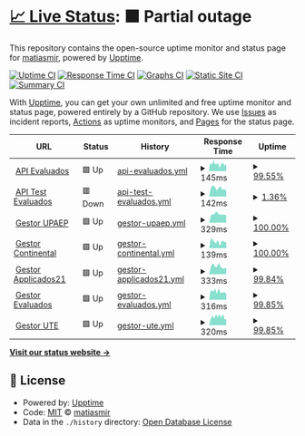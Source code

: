 # [📈 Live Status](https://status.e-valuados.com): <!--live status--> **🟧 Partial outage**

This repository contains the open-source uptime monitor and status page for [matiasmir](https://status.e-valuados.com), powered by [Upptime](https://github.com/upptime/upptime).

[![Uptime CI](https://github.com/matiasmir/status/workflows/Uptime%20CI/badge.svg)](https://github.com/matiasmir/status/actions?query=workflow%3A%22Uptime+CI%22)
[![Response Time CI](https://github.com/matiasmir/status/workflows/Response%20Time%20CI/badge.svg)](https://github.com/matiasmir/status/actions?query=workflow%3A%22Response+Time+CI%22)
[![Graphs CI](https://github.com/matiasmir/status/workflows/Graphs%20CI/badge.svg)](https://github.com/matiasmir/status/actions?query=workflow%3A%22Graphs+CI%22)
[![Static Site CI](https://github.com/matiasmir/status/workflows/Static%20Site%20CI/badge.svg)](https://github.com/matiasmir/status/actions?query=workflow%3A%22Static+Site+CI%22)
[![Summary CI](https://github.com/matiasmir/status/workflows/Summary%20CI/badge.svg)](https://github.com/matiasmir/status/actions?query=workflow%3A%22Summary+CI%22)

With [Upptime](https://upptime.js.org), you can get your own unlimited and free uptime monitor and status page, powered entirely by a GitHub repository. We use [Issues](https://github.com/matiasmir/status/issues) as incident reports, [Actions](https://github.com/matiasmir/status/actions) as uptime monitors, and [Pages](https://status.e-valuados.com) for the status page.

<!--start: status pages-->
<!-- This summary is generated by Upptime (https://github.com/upptime/upptime) -->
<!-- Do not edit this manually, your changes will be overwritten -->
<!-- prettier-ignore -->
| URL | Status | History | Response Time | Uptime |
| --- | ------ | ------- | ------------- | ------ |
| <img alt="" src="https://icons.duckduckgo.com/ip3/api.e-valuados.com.ico" height="13"> [API Evaluados](https://api.e-valuados.com/v1/health) | 🟩 Up | [api-evaluados.yml](https://github.com/matiasmir/status/commits/HEAD/history/api-evaluados.yml) | <details><summary><img alt="Response time graph" src="./graphs/api-evaluados/response-time-week.png" height="20"> 145ms</summary><br><a href="https://status.e-valuados.com/history/api-evaluados"><img alt="Response time 158" src="https://img.shields.io/endpoint?url=https%3A%2F%2Fraw.githubusercontent.com%2Fmatiasmir%2Fstatus%2FHEAD%2Fapi%2Fapi-evaluados%2Fresponse-time.json"></a><br><a href="https://status.e-valuados.com/history/api-evaluados"><img alt="24-hour response time 129" src="https://img.shields.io/endpoint?url=https%3A%2F%2Fraw.githubusercontent.com%2Fmatiasmir%2Fstatus%2FHEAD%2Fapi%2Fapi-evaluados%2Fresponse-time-day.json"></a><br><a href="https://status.e-valuados.com/history/api-evaluados"><img alt="7-day response time 145" src="https://img.shields.io/endpoint?url=https%3A%2F%2Fraw.githubusercontent.com%2Fmatiasmir%2Fstatus%2FHEAD%2Fapi%2Fapi-evaluados%2Fresponse-time-week.json"></a><br><a href="https://status.e-valuados.com/history/api-evaluados"><img alt="30-day response time 140" src="https://img.shields.io/endpoint?url=https%3A%2F%2Fraw.githubusercontent.com%2Fmatiasmir%2Fstatus%2FHEAD%2Fapi%2Fapi-evaluados%2Fresponse-time-month.json"></a><br><a href="https://status.e-valuados.com/history/api-evaluados"><img alt="1-year response time 173" src="https://img.shields.io/endpoint?url=https%3A%2F%2Fraw.githubusercontent.com%2Fmatiasmir%2Fstatus%2FHEAD%2Fapi%2Fapi-evaluados%2Fresponse-time-year.json"></a></details> | <details><summary><a href="https://status.e-valuados.com/history/api-evaluados">99.55%</a></summary><a href="https://status.e-valuados.com/history/api-evaluados"><img alt="All-time uptime 99.87%" src="https://img.shields.io/endpoint?url=https%3A%2F%2Fraw.githubusercontent.com%2Fmatiasmir%2Fstatus%2FHEAD%2Fapi%2Fapi-evaluados%2Fuptime.json"></a><br><a href="https://status.e-valuados.com/history/api-evaluados"><img alt="24-hour uptime 98.34%" src="https://img.shields.io/endpoint?url=https%3A%2F%2Fraw.githubusercontent.com%2Fmatiasmir%2Fstatus%2FHEAD%2Fapi%2Fapi-evaluados%2Fuptime-day.json"></a><br><a href="https://status.e-valuados.com/history/api-evaluados"><img alt="7-day uptime 99.55%" src="https://img.shields.io/endpoint?url=https%3A%2F%2Fraw.githubusercontent.com%2Fmatiasmir%2Fstatus%2FHEAD%2Fapi%2Fapi-evaluados%2Fuptime-week.json"></a><br><a href="https://status.e-valuados.com/history/api-evaluados"><img alt="30-day uptime 97.70%" src="https://img.shields.io/endpoint?url=https%3A%2F%2Fraw.githubusercontent.com%2Fmatiasmir%2Fstatus%2FHEAD%2Fapi%2Fapi-evaluados%2Fuptime-month.json"></a><br><a href="https://status.e-valuados.com/history/api-evaluados"><img alt="1-year uptime 99.72%" src="https://img.shields.io/endpoint?url=https%3A%2F%2Fraw.githubusercontent.com%2Fmatiasmir%2Fstatus%2FHEAD%2Fapi%2Fapi-evaluados%2Fuptime-year.json"></a></details>
| <img alt="" src="https://icons.duckduckgo.com/ip3/api.test.e-valuados.com.ico" height="13"> [API Test Evaluados](https://api.test.e-valuados.com/v1/health) | 🟥 Down | [api-test-evaluados.yml](https://github.com/matiasmir/status/commits/HEAD/history/api-test-evaluados.yml) | <details><summary><img alt="Response time graph" src="./graphs/api-test-evaluados/response-time-week.png" height="20"> 142ms</summary><br><a href="https://status.e-valuados.com/history/api-test-evaluados"><img alt="Response time 157" src="https://img.shields.io/endpoint?url=https%3A%2F%2Fraw.githubusercontent.com%2Fmatiasmir%2Fstatus%2FHEAD%2Fapi%2Fapi-test-evaluados%2Fresponse-time.json"></a><br><a href="https://status.e-valuados.com/history/api-test-evaluados"><img alt="24-hour response time 124" src="https://img.shields.io/endpoint?url=https%3A%2F%2Fraw.githubusercontent.com%2Fmatiasmir%2Fstatus%2FHEAD%2Fapi%2Fapi-test-evaluados%2Fresponse-time-day.json"></a><br><a href="https://status.e-valuados.com/history/api-test-evaluados"><img alt="7-day response time 142" src="https://img.shields.io/endpoint?url=https%3A%2F%2Fraw.githubusercontent.com%2Fmatiasmir%2Fstatus%2FHEAD%2Fapi%2Fapi-test-evaluados%2Fresponse-time-week.json"></a><br><a href="https://status.e-valuados.com/history/api-test-evaluados"><img alt="30-day response time 143" src="https://img.shields.io/endpoint?url=https%3A%2F%2Fraw.githubusercontent.com%2Fmatiasmir%2Fstatus%2FHEAD%2Fapi%2Fapi-test-evaluados%2Fresponse-time-month.json"></a><br><a href="https://status.e-valuados.com/history/api-test-evaluados"><img alt="1-year response time 165" src="https://img.shields.io/endpoint?url=https%3A%2F%2Fraw.githubusercontent.com%2Fmatiasmir%2Fstatus%2FHEAD%2Fapi%2Fapi-test-evaluados%2Fresponse-time-year.json"></a></details> | <details><summary><a href="https://status.e-valuados.com/history/api-test-evaluados">1.36%</a></summary><a href="https://status.e-valuados.com/history/api-test-evaluados"><img alt="All-time uptime 98.28%" src="https://img.shields.io/endpoint?url=https%3A%2F%2Fraw.githubusercontent.com%2Fmatiasmir%2Fstatus%2FHEAD%2Fapi%2Fapi-test-evaluados%2Fuptime.json"></a><br><a href="https://status.e-valuados.com/history/api-test-evaluados"><img alt="24-hour uptime 3.84%" src="https://img.shields.io/endpoint?url=https%3A%2F%2Fraw.githubusercontent.com%2Fmatiasmir%2Fstatus%2FHEAD%2Fapi%2Fapi-test-evaluados%2Fuptime-day.json"></a><br><a href="https://status.e-valuados.com/history/api-test-evaluados"><img alt="7-day uptime 1.36%" src="https://img.shields.io/endpoint?url=https%3A%2F%2Fraw.githubusercontent.com%2Fmatiasmir%2Fstatus%2FHEAD%2Fapi%2Fapi-test-evaluados%2Fuptime-week.json"></a><br><a href="https://status.e-valuados.com/history/api-test-evaluados"><img alt="30-day uptime 46.33%" src="https://img.shields.io/endpoint?url=https%3A%2F%2Fraw.githubusercontent.com%2Fmatiasmir%2Fstatus%2FHEAD%2Fapi%2Fapi-test-evaluados%2Fuptime-month.json"></a><br><a href="https://status.e-valuados.com/history/api-test-evaluados"><img alt="1-year uptime 95.26%" src="https://img.shields.io/endpoint?url=https%3A%2F%2Fraw.githubusercontent.com%2Fmatiasmir%2Fstatus%2FHEAD%2Fapi%2Fapi-test-evaluados%2Fuptime-year.json"></a></details>
| <img alt="" src="https://icons.duckduckgo.com/ip3/upaep.e-valuados.com.ico" height="13"> [Gestor UPAEP](https://upaep.e-valuados.com) | 🟩 Up | [gestor-upaep.yml](https://github.com/matiasmir/status/commits/HEAD/history/gestor-upaep.yml) | <details><summary><img alt="Response time graph" src="./graphs/gestor-upaep/response-time-week.png" height="20"> 329ms</summary><br><a href="https://status.e-valuados.com/history/gestor-upaep"><img alt="Response time 289" src="https://img.shields.io/endpoint?url=https%3A%2F%2Fraw.githubusercontent.com%2Fmatiasmir%2Fstatus%2FHEAD%2Fapi%2Fgestor-upaep%2Fresponse-time.json"></a><br><a href="https://status.e-valuados.com/history/gestor-upaep"><img alt="24-hour response time 288" src="https://img.shields.io/endpoint?url=https%3A%2F%2Fraw.githubusercontent.com%2Fmatiasmir%2Fstatus%2FHEAD%2Fapi%2Fgestor-upaep%2Fresponse-time-day.json"></a><br><a href="https://status.e-valuados.com/history/gestor-upaep"><img alt="7-day response time 329" src="https://img.shields.io/endpoint?url=https%3A%2F%2Fraw.githubusercontent.com%2Fmatiasmir%2Fstatus%2FHEAD%2Fapi%2Fgestor-upaep%2Fresponse-time-week.json"></a><br><a href="https://status.e-valuados.com/history/gestor-upaep"><img alt="30-day response time 304" src="https://img.shields.io/endpoint?url=https%3A%2F%2Fraw.githubusercontent.com%2Fmatiasmir%2Fstatus%2FHEAD%2Fapi%2Fgestor-upaep%2Fresponse-time-month.json"></a><br><a href="https://status.e-valuados.com/history/gestor-upaep"><img alt="1-year response time 293" src="https://img.shields.io/endpoint?url=https%3A%2F%2Fraw.githubusercontent.com%2Fmatiasmir%2Fstatus%2FHEAD%2Fapi%2Fgestor-upaep%2Fresponse-time-year.json"></a></details> | <details><summary><a href="https://status.e-valuados.com/history/gestor-upaep">100.00%</a></summary><a href="https://status.e-valuados.com/history/gestor-upaep"><img alt="All-time uptime 99.96%" src="https://img.shields.io/endpoint?url=https%3A%2F%2Fraw.githubusercontent.com%2Fmatiasmir%2Fstatus%2FHEAD%2Fapi%2Fgestor-upaep%2Fuptime.json"></a><br><a href="https://status.e-valuados.com/history/gestor-upaep"><img alt="24-hour uptime 100.00%" src="https://img.shields.io/endpoint?url=https%3A%2F%2Fraw.githubusercontent.com%2Fmatiasmir%2Fstatus%2FHEAD%2Fapi%2Fgestor-upaep%2Fuptime-day.json"></a><br><a href="https://status.e-valuados.com/history/gestor-upaep"><img alt="7-day uptime 100.00%" src="https://img.shields.io/endpoint?url=https%3A%2F%2Fraw.githubusercontent.com%2Fmatiasmir%2Fstatus%2FHEAD%2Fapi%2Fgestor-upaep%2Fuptime-week.json"></a><br><a href="https://status.e-valuados.com/history/gestor-upaep"><img alt="30-day uptime 100.00%" src="https://img.shields.io/endpoint?url=https%3A%2F%2Fraw.githubusercontent.com%2Fmatiasmir%2Fstatus%2FHEAD%2Fapi%2Fgestor-upaep%2Fuptime-month.json"></a><br><a href="https://status.e-valuados.com/history/gestor-upaep"><img alt="1-year uptime 99.99%" src="https://img.shields.io/endpoint?url=https%3A%2F%2Fraw.githubusercontent.com%2Fmatiasmir%2Fstatus%2FHEAD%2Fapi%2Fgestor-upaep%2Fuptime-year.json"></a></details>
| <img alt="" src="https://icons.duckduckgo.com/ip3/continental.e-valuados.com.ico" height="13"> [Gestor Continental](https://continental.e-valuados.com) | 🟩 Up | [gestor-continental.yml](https://github.com/matiasmir/status/commits/HEAD/history/gestor-continental.yml) | <details><summary><img alt="Response time graph" src="./graphs/gestor-continental/response-time-week.png" height="20"> 139ms</summary><br><a href="https://status.e-valuados.com/history/gestor-continental"><img alt="Response time 117" src="https://img.shields.io/endpoint?url=https%3A%2F%2Fraw.githubusercontent.com%2Fmatiasmir%2Fstatus%2FHEAD%2Fapi%2Fgestor-continental%2Fresponse-time.json"></a><br><a href="https://status.e-valuados.com/history/gestor-continental"><img alt="24-hour response time 119" src="https://img.shields.io/endpoint?url=https%3A%2F%2Fraw.githubusercontent.com%2Fmatiasmir%2Fstatus%2FHEAD%2Fapi%2Fgestor-continental%2Fresponse-time-day.json"></a><br><a href="https://status.e-valuados.com/history/gestor-continental"><img alt="7-day response time 139" src="https://img.shields.io/endpoint?url=https%3A%2F%2Fraw.githubusercontent.com%2Fmatiasmir%2Fstatus%2FHEAD%2Fapi%2Fgestor-continental%2Fresponse-time-week.json"></a><br><a href="https://status.e-valuados.com/history/gestor-continental"><img alt="30-day response time 129" src="https://img.shields.io/endpoint?url=https%3A%2F%2Fraw.githubusercontent.com%2Fmatiasmir%2Fstatus%2FHEAD%2Fapi%2Fgestor-continental%2Fresponse-time-month.json"></a><br><a href="https://status.e-valuados.com/history/gestor-continental"><img alt="1-year response time 120" src="https://img.shields.io/endpoint?url=https%3A%2F%2Fraw.githubusercontent.com%2Fmatiasmir%2Fstatus%2FHEAD%2Fapi%2Fgestor-continental%2Fresponse-time-year.json"></a></details> | <details><summary><a href="https://status.e-valuados.com/history/gestor-continental">100.00%</a></summary><a href="https://status.e-valuados.com/history/gestor-continental"><img alt="All-time uptime 99.96%" src="https://img.shields.io/endpoint?url=https%3A%2F%2Fraw.githubusercontent.com%2Fmatiasmir%2Fstatus%2FHEAD%2Fapi%2Fgestor-continental%2Fuptime.json"></a><br><a href="https://status.e-valuados.com/history/gestor-continental"><img alt="24-hour uptime 100.00%" src="https://img.shields.io/endpoint?url=https%3A%2F%2Fraw.githubusercontent.com%2Fmatiasmir%2Fstatus%2FHEAD%2Fapi%2Fgestor-continental%2Fuptime-day.json"></a><br><a href="https://status.e-valuados.com/history/gestor-continental"><img alt="7-day uptime 100.00%" src="https://img.shields.io/endpoint?url=https%3A%2F%2Fraw.githubusercontent.com%2Fmatiasmir%2Fstatus%2FHEAD%2Fapi%2Fgestor-continental%2Fuptime-week.json"></a><br><a href="https://status.e-valuados.com/history/gestor-continental"><img alt="30-day uptime 100.00%" src="https://img.shields.io/endpoint?url=https%3A%2F%2Fraw.githubusercontent.com%2Fmatiasmir%2Fstatus%2FHEAD%2Fapi%2Fgestor-continental%2Fuptime-month.json"></a><br><a href="https://status.e-valuados.com/history/gestor-continental"><img alt="1-year uptime 100.00%" src="https://img.shields.io/endpoint?url=https%3A%2F%2Fraw.githubusercontent.com%2Fmatiasmir%2Fstatus%2FHEAD%2Fapi%2Fgestor-continental%2Fuptime-year.json"></a></details>
| <img alt="" src="https://icons.duckduckgo.com/ip3/applicados21.e-valuados.com.ico" height="13"> [Gestor Applicados21](https://applicados21.e-valuados.com) | 🟩 Up | [gestor-applicados21.yml](https://github.com/matiasmir/status/commits/HEAD/history/gestor-applicados21.yml) | <details><summary><img alt="Response time graph" src="./graphs/gestor-applicados21/response-time-week.png" height="20"> 333ms</summary><br><a href="https://status.e-valuados.com/history/gestor-applicados21"><img alt="Response time 284" src="https://img.shields.io/endpoint?url=https%3A%2F%2Fraw.githubusercontent.com%2Fmatiasmir%2Fstatus%2FHEAD%2Fapi%2Fgestor-applicados21%2Fresponse-time.json"></a><br><a href="https://status.e-valuados.com/history/gestor-applicados21"><img alt="24-hour response time 282" src="https://img.shields.io/endpoint?url=https%3A%2F%2Fraw.githubusercontent.com%2Fmatiasmir%2Fstatus%2FHEAD%2Fapi%2Fgestor-applicados21%2Fresponse-time-day.json"></a><br><a href="https://status.e-valuados.com/history/gestor-applicados21"><img alt="7-day response time 333" src="https://img.shields.io/endpoint?url=https%3A%2F%2Fraw.githubusercontent.com%2Fmatiasmir%2Fstatus%2FHEAD%2Fapi%2Fgestor-applicados21%2Fresponse-time-week.json"></a><br><a href="https://status.e-valuados.com/history/gestor-applicados21"><img alt="30-day response time 319" src="https://img.shields.io/endpoint?url=https%3A%2F%2Fraw.githubusercontent.com%2Fmatiasmir%2Fstatus%2FHEAD%2Fapi%2Fgestor-applicados21%2Fresponse-time-month.json"></a><br><a href="https://status.e-valuados.com/history/gestor-applicados21"><img alt="1-year response time 287" src="https://img.shields.io/endpoint?url=https%3A%2F%2Fraw.githubusercontent.com%2Fmatiasmir%2Fstatus%2FHEAD%2Fapi%2Fgestor-applicados21%2Fresponse-time-year.json"></a></details> | <details><summary><a href="https://status.e-valuados.com/history/gestor-applicados21">99.84%</a></summary><a href="https://status.e-valuados.com/history/gestor-applicados21"><img alt="All-time uptime 99.96%" src="https://img.shields.io/endpoint?url=https%3A%2F%2Fraw.githubusercontent.com%2Fmatiasmir%2Fstatus%2FHEAD%2Fapi%2Fgestor-applicados21%2Fuptime.json"></a><br><a href="https://status.e-valuados.com/history/gestor-applicados21"><img alt="24-hour uptime 100.00%" src="https://img.shields.io/endpoint?url=https%3A%2F%2Fraw.githubusercontent.com%2Fmatiasmir%2Fstatus%2FHEAD%2Fapi%2Fgestor-applicados21%2Fuptime-day.json"></a><br><a href="https://status.e-valuados.com/history/gestor-applicados21"><img alt="7-day uptime 99.84%" src="https://img.shields.io/endpoint?url=https%3A%2F%2Fraw.githubusercontent.com%2Fmatiasmir%2Fstatus%2FHEAD%2Fapi%2Fgestor-applicados21%2Fuptime-week.json"></a><br><a href="https://status.e-valuados.com/history/gestor-applicados21"><img alt="30-day uptime 99.96%" src="https://img.shields.io/endpoint?url=https%3A%2F%2Fraw.githubusercontent.com%2Fmatiasmir%2Fstatus%2FHEAD%2Fapi%2Fgestor-applicados21%2Fuptime-month.json"></a><br><a href="https://status.e-valuados.com/history/gestor-applicados21"><img alt="1-year uptime 99.99%" src="https://img.shields.io/endpoint?url=https%3A%2F%2Fraw.githubusercontent.com%2Fmatiasmir%2Fstatus%2FHEAD%2Fapi%2Fgestor-applicados21%2Fuptime-year.json"></a></details>
| <img alt="" src="https://icons.duckduckgo.com/ip3/docente.e-valuados.com.ico" height="13"> [Gestor Evaluados](https://docente.e-valuados.com) | 🟩 Up | [gestor-evaluados.yml](https://github.com/matiasmir/status/commits/HEAD/history/gestor-evaluados.yml) | <details><summary><img alt="Response time graph" src="./graphs/gestor-evaluados/response-time-week.png" height="20"> 316ms</summary><br><a href="https://status.e-valuados.com/history/gestor-evaluados"><img alt="Response time 275" src="https://img.shields.io/endpoint?url=https%3A%2F%2Fraw.githubusercontent.com%2Fmatiasmir%2Fstatus%2FHEAD%2Fapi%2Fgestor-evaluados%2Fresponse-time.json"></a><br><a href="https://status.e-valuados.com/history/gestor-evaluados"><img alt="24-hour response time 240" src="https://img.shields.io/endpoint?url=https%3A%2F%2Fraw.githubusercontent.com%2Fmatiasmir%2Fstatus%2FHEAD%2Fapi%2Fgestor-evaluados%2Fresponse-time-day.json"></a><br><a href="https://status.e-valuados.com/history/gestor-evaluados"><img alt="7-day response time 316" src="https://img.shields.io/endpoint?url=https%3A%2F%2Fraw.githubusercontent.com%2Fmatiasmir%2Fstatus%2FHEAD%2Fapi%2Fgestor-evaluados%2Fresponse-time-week.json"></a><br><a href="https://status.e-valuados.com/history/gestor-evaluados"><img alt="30-day response time 293" src="https://img.shields.io/endpoint?url=https%3A%2F%2Fraw.githubusercontent.com%2Fmatiasmir%2Fstatus%2FHEAD%2Fapi%2Fgestor-evaluados%2Fresponse-time-month.json"></a><br><a href="https://status.e-valuados.com/history/gestor-evaluados"><img alt="1-year response time 277" src="https://img.shields.io/endpoint?url=https%3A%2F%2Fraw.githubusercontent.com%2Fmatiasmir%2Fstatus%2FHEAD%2Fapi%2Fgestor-evaluados%2Fresponse-time-year.json"></a></details> | <details><summary><a href="https://status.e-valuados.com/history/gestor-evaluados">99.85%</a></summary><a href="https://status.e-valuados.com/history/gestor-evaluados"><img alt="All-time uptime 99.96%" src="https://img.shields.io/endpoint?url=https%3A%2F%2Fraw.githubusercontent.com%2Fmatiasmir%2Fstatus%2FHEAD%2Fapi%2Fgestor-evaluados%2Fuptime.json"></a><br><a href="https://status.e-valuados.com/history/gestor-evaluados"><img alt="24-hour uptime 100.00%" src="https://img.shields.io/endpoint?url=https%3A%2F%2Fraw.githubusercontent.com%2Fmatiasmir%2Fstatus%2FHEAD%2Fapi%2Fgestor-evaluados%2Fuptime-day.json"></a><br><a href="https://status.e-valuados.com/history/gestor-evaluados"><img alt="7-day uptime 99.85%" src="https://img.shields.io/endpoint?url=https%3A%2F%2Fraw.githubusercontent.com%2Fmatiasmir%2Fstatus%2FHEAD%2Fapi%2Fgestor-evaluados%2Fuptime-week.json"></a><br><a href="https://status.e-valuados.com/history/gestor-evaluados"><img alt="30-day uptime 99.96%" src="https://img.shields.io/endpoint?url=https%3A%2F%2Fraw.githubusercontent.com%2Fmatiasmir%2Fstatus%2FHEAD%2Fapi%2Fgestor-evaluados%2Fuptime-month.json"></a><br><a href="https://status.e-valuados.com/history/gestor-evaluados"><img alt="1-year uptime 99.99%" src="https://img.shields.io/endpoint?url=https%3A%2F%2Fraw.githubusercontent.com%2Fmatiasmir%2Fstatus%2FHEAD%2Fapi%2Fgestor-evaluados%2Fuptime-year.json"></a></details>
| <img alt="" src="https://icons.duckduckgo.com/ip3/ute.e-valuados.com.ico" height="13"> [Gestor UTE](https://ute.e-valuados.com) | 🟩 Up | [gestor-ute.yml](https://github.com/matiasmir/status/commits/HEAD/history/gestor-ute.yml) | <details><summary><img alt="Response time graph" src="./graphs/gestor-ute/response-time-week.png" height="20"> 320ms</summary><br><a href="https://status.e-valuados.com/history/gestor-ute"><img alt="Response time 272" src="https://img.shields.io/endpoint?url=https%3A%2F%2Fraw.githubusercontent.com%2Fmatiasmir%2Fstatus%2FHEAD%2Fapi%2Fgestor-ute%2Fresponse-time.json"></a><br><a href="https://status.e-valuados.com/history/gestor-ute"><img alt="24-hour response time 251" src="https://img.shields.io/endpoint?url=https%3A%2F%2Fraw.githubusercontent.com%2Fmatiasmir%2Fstatus%2FHEAD%2Fapi%2Fgestor-ute%2Fresponse-time-day.json"></a><br><a href="https://status.e-valuados.com/history/gestor-ute"><img alt="7-day response time 320" src="https://img.shields.io/endpoint?url=https%3A%2F%2Fraw.githubusercontent.com%2Fmatiasmir%2Fstatus%2FHEAD%2Fapi%2Fgestor-ute%2Fresponse-time-week.json"></a><br><a href="https://status.e-valuados.com/history/gestor-ute"><img alt="30-day response time 308" src="https://img.shields.io/endpoint?url=https%3A%2F%2Fraw.githubusercontent.com%2Fmatiasmir%2Fstatus%2FHEAD%2Fapi%2Fgestor-ute%2Fresponse-time-month.json"></a><br><a href="https://status.e-valuados.com/history/gestor-ute"><img alt="1-year response time 278" src="https://img.shields.io/endpoint?url=https%3A%2F%2Fraw.githubusercontent.com%2Fmatiasmir%2Fstatus%2FHEAD%2Fapi%2Fgestor-ute%2Fresponse-time-year.json"></a></details> | <details><summary><a href="https://status.e-valuados.com/history/gestor-ute">99.85%</a></summary><a href="https://status.e-valuados.com/history/gestor-ute"><img alt="All-time uptime 99.96%" src="https://img.shields.io/endpoint?url=https%3A%2F%2Fraw.githubusercontent.com%2Fmatiasmir%2Fstatus%2FHEAD%2Fapi%2Fgestor-ute%2Fuptime.json"></a><br><a href="https://status.e-valuados.com/history/gestor-ute"><img alt="24-hour uptime 100.00%" src="https://img.shields.io/endpoint?url=https%3A%2F%2Fraw.githubusercontent.com%2Fmatiasmir%2Fstatus%2FHEAD%2Fapi%2Fgestor-ute%2Fuptime-day.json"></a><br><a href="https://status.e-valuados.com/history/gestor-ute"><img alt="7-day uptime 99.85%" src="https://img.shields.io/endpoint?url=https%3A%2F%2Fraw.githubusercontent.com%2Fmatiasmir%2Fstatus%2FHEAD%2Fapi%2Fgestor-ute%2Fuptime-week.json"></a><br><a href="https://status.e-valuados.com/history/gestor-ute"><img alt="30-day uptime 99.97%" src="https://img.shields.io/endpoint?url=https%3A%2F%2Fraw.githubusercontent.com%2Fmatiasmir%2Fstatus%2FHEAD%2Fapi%2Fgestor-ute%2Fuptime-month.json"></a><br><a href="https://status.e-valuados.com/history/gestor-ute"><img alt="1-year uptime 99.99%" src="https://img.shields.io/endpoint?url=https%3A%2F%2Fraw.githubusercontent.com%2Fmatiasmir%2Fstatus%2FHEAD%2Fapi%2Fgestor-ute%2Fuptime-year.json"></a></details>

<!--end: status pages-->

[**Visit our status website →**](https://status.e-valuados.com)

## 📄 License

- Powered by: [Upptime](https://github.com/upptime/upptime)
- Code: [MIT](./LICENSE) © [matiasmir](https://status.e-valuados.com)
- Data in the `./history` directory: [Open Database License](https://opendatacommons.org/licenses/odbl/1-0/)

